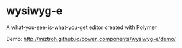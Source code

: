 # wysiwyg-e
A what-you-see-is-what-you-get editor created with Polymer

Demo: http://miztroh.github.io/bower_components/wysiwyg-e/demo/
